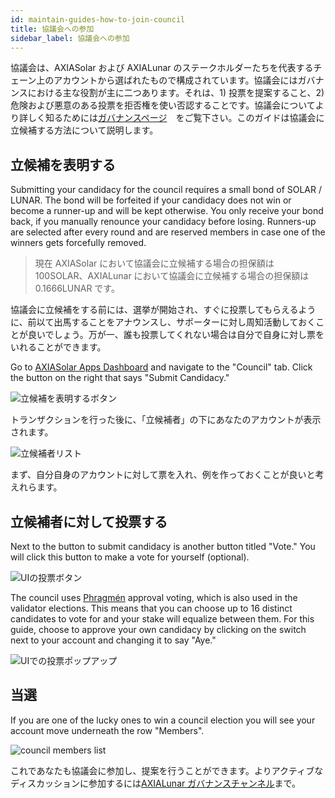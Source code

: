 ```yaml
---
id: maintain-guides-how-to-join-council
title: 協議会への参加
sidebar_label: 協議会への参加
---
```


協議会は、AXIASolar および AXIALunar のステークホルダーたちを代表するチェーン上のアカウントから選ばれたもので構成されています。協議会にはガバナンスにおける主な役割が主に二つあります。それは、1) 投票を提案すること、2) 危険および悪意のある投票を拒否権を使い否認することです。協議会についてより詳しく知るためには[ガバナンスページ](learn-governance#council)　をご覧下さい。このガイドは協議会に立候補する方法について説明します。

## 立候補を表明する

Submitting your candidacy for the council requires a small bond of SOLAR / LUNAR. The bond will be forfeited if your candidacy does not win or become a runner-up and will be kept otherwise. You only receive your bond back, if you manually renounce your candidacy before losing. Runners-up are selected after every round and are reserved members in case one of the winners gets forcefully removed.

> 現在 AXIASolar において協議会に立候補する場合の担保額は 100SOLAR、AXIALunar において協議会に立候補する場合の担保額は 0.1666LUNAR です。

協議会に立候補をする前には、選挙が開始され、すぐに投票してもらえるように、前以て出馬することをアナウンスし、サポーターに対し周知活動しておくことが良いでしょう。万が一、誰も投票してくれない場合は自分で自身に対し票をいれることができます。

Go to [AXIASolar Apps Dashboard](https://axiasolar.js.org/apps) and navigate to the "Council" tab. Click the button on the right that says "Submit Candidacy."

![立候補を表明するボタン](assets/council/axiasolarjs_submit_candidancy.png)

トランザクションを行った後に、「立候補者」の下にあなたのアカウントが表示されます。

![立候補者リスト](assets/council/axiasolarjs_candidates.png)

まず、自分自身のアカウントに対して票を入れ、例を作っておくことが良いと考えれらます。

## 立候補者に対して投票する

Next to the button to submit candidacy is another button titled "Vote." You will click this button to make a vote for yourself (optional).

![UIの投票ボタン](assets/council/axiasolarjs_vote_button.png)

The council uses [Phragmén](learn-phragmen) approval voting, which is also used in the validator elections. This means that you can choose up to 16 distinct candidates to vote for and your stake will equalize between them. For this guide, choose to approve your own candidacy by clicking on the switch next to your account and changing it to say "Aye."

![UIでの投票ポップアップ](assets/council/axiasolarjs_voting.png)

## 当選

If you are one of the lucky ones to win a council election you will see your account move underneath the row "Members".

![council members list](assets/council/axiasolarjs_council_members.png)

これであなたも協議会に参加し、提案を行うことができます。よりアクティブなディスカッションに参加するには[AXIALunar ガバナンスチャンネル](https://matrix.to/#/!QXMnIJzxlnVrvRzhUA:matrix.axia.io?via=matrix.axia.io&via=matrix.org&via=axiacoin.org)まで。
